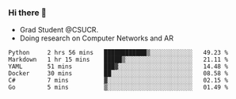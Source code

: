 ### Hi there 👋
- Grad Student @CSUCR. 
- Doing research on Computer Networks and AR
<!--START_SECTION:waka-->

```text
Python     2 hrs 56 mins   ████████████▒░░░░░░░░░░░░   49.23 %
Markdown   1 hr 15 mins    █████▒░░░░░░░░░░░░░░░░░░░   21.11 %
YAML       51 mins         ███▓░░░░░░░░░░░░░░░░░░░░░   14.48 %
Docker     30 mins         ██░░░░░░░░░░░░░░░░░░░░░░░   08.58 %
C#         7 mins          ▓░░░░░░░░░░░░░░░░░░░░░░░░   02.15 %
Go         5 mins          ▒░░░░░░░░░░░░░░░░░░░░░░░░   01.49 %
```

<!--END_SECTION:waka-->
<!--
**jluo117/jluo117** is a ✨ _special_ ✨ repository because its `README.md` (this file) appears on your GitHub profile.

Here are some ideas to get you started:

- 🔭 I’m currently working on ...
- 🌱 I’m currently learning ...
- 👯 I’m looking to collaborate on ...
- 🤔 I’m looking for help with ...
- 💬 Ask me about ...
- 📫 How to reach me: ...
- 😄 Pronouns: ...
- ⚡ Fun fact: ...
-->
